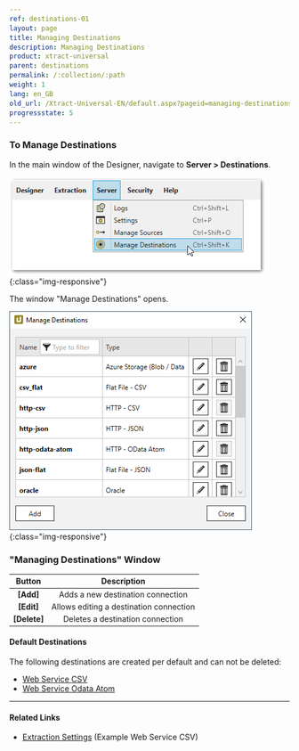 ```yaml
---
ref: destinations-01
layout: page
title: Managing Destinations
description: Managing Destinations
product: xtract-universal
parent: destinations
permalink: /:collection/:path
weight: 1
lang: en_GB
old_url: /Xtract-Universal-EN/default.aspx?pageid=managing-destinations
progressstate: 5
---
```

### To Manage Destinations 
In the main window of the Designer, navigate to **Server > Destinations**.

![Manage-Shared-Destinations](/img/content/xu/sever_manage_dest.png){:class="img-responsive"}

The window "Manage Destinations" opens.

![Manage-Shared-Destinations](/img/content/Manage-Shared-Destinations.png){:class="img-responsive"}

### "Managing Destinations" Window

| Button | Description | 
| :------: |:---: | 
| **[Add]** | Adds a new destination connection |
| **[Edit]** | Allows editing a destination connection | 
| **[Delete]** | Deletes a destination connection | 


#### Default Destinations

The following destinations are created per default and can not be deleted:
- [Web Service CSV](./csv-via-http)
- [Web Service Odata Atom](./odata)

*****
#### Related Links
- [Extraction Settings](./csv-via-http#csv-settings) (Example Web Service CSV)
